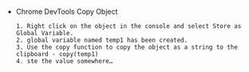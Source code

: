 - Chrome DevTools Copy Object

      1. Right click on the object in the console and select Store as Global Variable.
      2. global variable named temp1 has been created.
      3. Use the copy function to copy the object as a string to the clipboard - copy(temp1)
      4. ste the value somewhere… 
